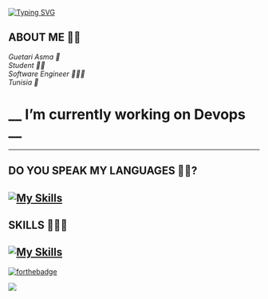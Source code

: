 
[![Typing SVG](https://readme-typing-svg.demolab.com?font=Fira+Code&size=21&pause=500&color=F7365EE6&width=435&lines=Hello+Gorgeous+%E2%99%A5)](https://git.io/typing-svg)  

## __ABOUT ME ✌🏻__    
*Guetari Asma 🌸*  
*Student 👩‍🎓*  
*Software Engineer 👩🏻‍💻*   
*Tunisia 📍*  
# __ I’m currently working on Devops __

-----------------------------------------------------------------    

## __DO YOU SPEAK MY LANGUAGES 💪✨?__    

[![My Skills](https://skillicons.dev/icons?i=js,html,css,py,php,java,c,cpp,cs)](https://skillicons.dev)    
---------------------------------------------------------------------
## __SKILLS 👩‍💻✨__ 
[![My Skills](https://skillicons.dev/icons?i=react,nodejs,flutter,androidstudio,dotnet,angular,symfony,arduino,linux,figma,xd,vscode)](https://skillicons.dev)
--------------------------------------------------------------------------
 [![forthebadge](https://forthebadge.com/images/badges/built-with-love.svg)](https://forthebadge.com)       
 
![](https://komarev.com/ghpvc/?username=ASMAAGT&color=ff69b4)   
   


<!--
**ASMAAGT/ASMAAGT** is a ✨ _special_ ✨ repository because its `README.md` (this file) appears on your GitHub profile.

Here are some ideas to get you started:

- 🔭 I’m currently working on ...
- 🌱 I’m currently learning ...
- 👯 I’m looking to collaborate on ...
- 🤔 I’m looking for help with ...
- 💬 Ask me about ...
- 📫 How to reach me: ...
- 😄 Pronouns: ...
- ⚡ Fun fact: ...
-->
